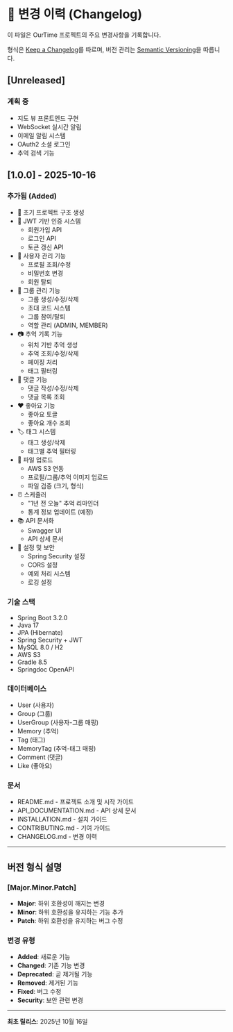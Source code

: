 # 📝 변경 이력 (Changelog)

이 파일은 OurTime 프로젝트의 주요 변경사항을 기록합니다.

형식은 [Keep a Changelog](https://keepachangelog.com/ko/1.0.0/)를 따르며,
버전 관리는 [Semantic Versioning](https://semver.org/lang/ko/)을 따릅니다.

## [Unreleased]

### 계획 중
- 지도 뷰 프론트엔드 구현
- WebSocket 실시간 알림
- 이메일 알림 시스템
- OAuth2 소셜 로그인
- 추억 검색 기능

## [1.0.0] - 2025-10-16

### 추가됨 (Added)
- 🎉 초기 프로젝트 구조 생성
- 🔐 JWT 기반 인증 시스템
  - 회원가입 API
  - 로그인 API
  - 토큰 갱신 API
- 👤 사용자 관리 기능
  - 프로필 조회/수정
  - 비밀번호 변경
  - 회원 탈퇴
- 👥 그룹 관리 기능
  - 그룹 생성/수정/삭제
  - 초대 코드 시스템
  - 그룹 참여/탈퇴
  - 역할 관리 (ADMIN, MEMBER)
- 📷 추억 기록 기능
  - 위치 기반 추억 생성
  - 추억 조회/수정/삭제
  - 페이징 처리
  - 태그 필터링
- 💬 댓글 기능
  - 댓글 작성/수정/삭제
  - 댓글 목록 조회
- ❤️ 좋아요 기능
  - 좋아요 토글
  - 좋아요 개수 조회
- 🏷️ 태그 시스템
  - 태그 생성/삭제
  - 태그별 추억 필터링
- 📁 파일 업로드
  - AWS S3 연동
  - 프로필/그룹/추억 이미지 업로드
  - 파일 검증 (크기, 형식)
- ⏰ 스케줄러
  - "1년 전 오늘" 추억 리마인더
  - 통계 정보 업데이트 (예정)
- 📚 API 문서화
  - Swagger UI
  - API 상세 문서
- 🔧 설정 및 보안
  - Spring Security 설정
  - CORS 설정
  - 예외 처리 시스템
  - 로깅 설정

### 기술 스택
- Spring Boot 3.2.0
- Java 17
- JPA (Hibernate)
- Spring Security + JWT
- MySQL 8.0 / H2
- AWS S3
- Gradle 8.5
- Springdoc OpenAPI

### 데이터베이스
- User (사용자)
- Group (그룹)
- UserGroup (사용자-그룹 매핑)
- Memory (추억)
- Tag (태그)
- MemoryTag (추억-태그 매핑)
- Comment (댓글)
- Like (좋아요)

### 문서
- README.md - 프로젝트 소개 및 시작 가이드
- API_DOCUMENTATION.md - API 상세 문서
- INSTALLATION.md - 설치 가이드
- CONTRIBUTING.md - 기여 가이드
- CHANGELOG.md - 변경 이력

---

## 버전 형식 설명

### [Major.Minor.Patch]

- **Major**: 하위 호환성이 깨지는 변경
- **Minor**: 하위 호환성을 유지하는 기능 추가
- **Patch**: 하위 호환성을 유지하는 버그 수정

### 변경 유형

- **Added**: 새로운 기능
- **Changed**: 기존 기능 변경
- **Deprecated**: 곧 제거될 기능
- **Removed**: 제거된 기능
- **Fixed**: 버그 수정
- **Security**: 보안 관련 변경

---

**최초 릴리스**: 2025년 10월 16일
